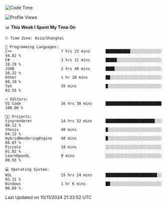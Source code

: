 <!--START_SECTION:waka-->
![Code Time](http://img.shields.io/badge/Code%20Time-2%2C128%20hrs%2049%20mins-blue)

![Profile Views](http://img.shields.io/badge/Profile%20Views-1-blue)

📊 **This Week I Spent My Time On** 

```text
🕑︎ Time Zone: Asia/Shanghai

💬 Programming Languages: 
C++                      7 hrs 23 mins       ███████████░░░░░░░░░░░░░░   44.82 % 
F#                       3 hrs 11 mins       █████░░░░░░░░░░░░░░░░░░░░   19.29 % 
JSON                     2 hrs 40 mins       ████░░░░░░░░░░░░░░░░░░░░░   16.22 % 
Other                    1 hr 20 mins        ██░░░░░░░░░░░░░░░░░░░░░░░   08.10 % 
TeX                      35 mins             █░░░░░░░░░░░░░░░░░░░░░░░░   03.55 % 

🔥 Editors: 
VS Code                  16 hrs 30 mins      █████████████████████████   100.00 % 

🐱‍💻 Projects: 
tinyrenderer             14 hrs 32 mins      ██████████████████████░░░   88.12 % 
thesis                   40 mins             █░░░░░░░░░░░░░░░░░░░░░░░░   04.12 % 
HybridRenderingEngine    40 mins             █░░░░░░░░░░░░░░░░░░░░░░░░   04.07 % 
Piccolo                  18 mins             ░░░░░░░░░░░░░░░░░░░░░░░░░   01.82 % 
LearnOpenGL              9 mins              ░░░░░░░░░░░░░░░░░░░░░░░░░   00.93 % 

💻 Operating System: 
WSL                      15 hrs 24 mins      ███████████████████████░░   93.31 % 
Windows                  1 hr 6 mins         ██░░░░░░░░░░░░░░░░░░░░░░░   06.69 % 
```


 Last Updated on 10/11/2024 21:33:52 UTC
<!--END_SECTION:waka-->